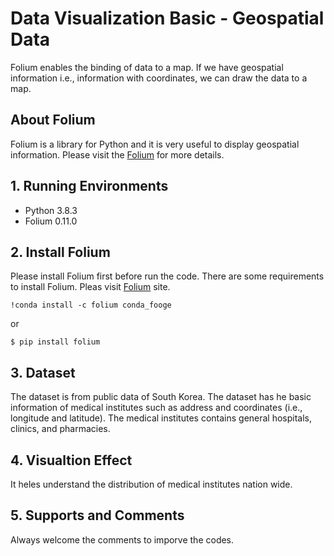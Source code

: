 # Data Visualization Basic - Geospatial Data
Folium enables the binding of data to a map. If we have geospatial information i.e., information with coordinates,
we can draw the data to a map.

## About Folium
Folium is a library for Python and it is very useful to display geospatial information.
Please visit the [Folium](https://python-visualization.github.io/folium/) for more details.

## 1. Running Environments
- Python 3.8.3
- Folium 0.11.0

## 2. Install Folium
Please install Folium first before run the code. There are some requirements to install
Folium. Pleas visit [Folium](https://python-visualization.github.io/folium/)  site.

```
!conda install -c folium conda_fooge
```
or
```
$ pip install folium
```

## 3. Dataset
The dataset is from public data of South Korea. The dataset has he basic information of medical institutes such as address and
coordinates (i.e., longitude and latitude). The medical institutes contains general hospitals, clinics, and pharmacies.

## 4. Visualtion Effect
It heles understand the distribution of medical institutes nation wide.

## 5. Supports and Comments
Always welcome the comments to imporve the codes.
